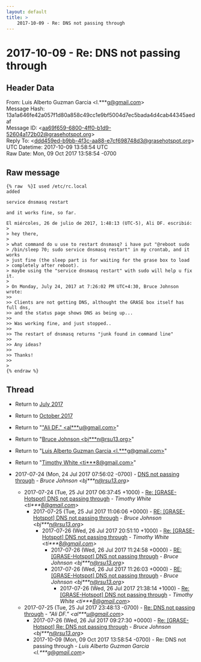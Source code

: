 ```yaml
---
layout: default
title: >
    2017-10-09 - Re: DNS not passing through
---
```


# 2017-10-09 - Re: DNS not passing through

## Header Data

From: Luis Alberto Guzman Garcia \<l.***g@gmail.com\><br>
Message Hash: 13a1a646fe42a057f1d80a858c49cc1e9bf5004d7ec5bada4d4cab44345aedaf<br>
Message ID: \<aa69f659-6800-4ff0-b1d9-52604a172b02@grasehotspot.org\><br>
Reply To: \<ddd459ed-b9bb-4f3c-aa88-e7cf698748d3@grasehotspot.org\><br>
UTC Datetime: 2017-10-09 13:58:54 UTC<br>
Raw Date: Mon, 09 Oct 2017 13:58:54 -0700<br>

## Raw message

```
{% raw  %}I used /etc/rc.local
added 

service dnsmasq restart

and it works fine, so far.

El miércoles, 26 de julio de 2017, 1:48:13 (UTC-5), Ali DF. escribió:
>
> hey there,
>
> what command do u use to restart dnsmasq? i have put "@reboot sudo 
> /bin/sleep 70; sudo service dnsmasq restart" in my crontab, and it works 
> just fine (the sleep part is for waiting for the grase box to load 
> completely after reboot).
> maybe using the "service dnsmasq restart" with sudo will help u fix it.
>
> On Monday, July 24, 2017 at 7:26:02 PM UTC+4:30, Bruce Johnson wrote:
>>
>> Clients are not getting DNS, althought the GRASE box itself has full dns, 
>> and the status page shows DNS as being up...
>>
>> Was working fine, and just stopped..
>>
>> The restart of dnsmasq returns "junk found in command line"
>>
>> Any ideas?
>>
>> Thanks!
>>
>
{% endraw %}
```

## Thread

+ Return to [July 2017](/archive/2017/07)
+ Return to [October 2017](/archive/2017/10)

+ Return to "["Ali DF." <al***u<span>@</span>gmail.com>](/authors/al___u_at_gmail_com)"
+ Return to "[Bruce Johnson <bj***n<span>@</span>rsu13.org>](/authors/bj___n_at_rsu13_org)"
+ Return to "[Luis Alberto Guzman Garcia <l.***g<span>@</span>gmail.com>](/authors/l____g_at_gmail_com)"
+ Return to "[Timothy White <ti***8<span>@</span>gmail.com>](/authors/ti___8_at_gmail_com)"

+ 2017-07-24 (Mon, 24 Jul 2017 07:56:02 -0700) - [DNS not passing through](/archive/2017/07/cdb7a9c4333a98ebec3c8e821485bb2d3ebaae3ffdf7b05061dab9a697c3ce83) - _Bruce Johnson \<bj***n@rsu13.org\>_
  + 2017-07-24 (Tue, 25 Jul 2017 06:37:45 +1000) - [Re: [GRASE-Hotspot] DNS not passing through](/archive/2017/07/8d27a19e6751471b6d498cca6580544acc7ac61ae7762d187412ba696ef21f25) - _Timothy White \<ti***8@gmail.com\>_
    + 2017-07-25 (Tue, 25 Jul 2017 11:06:06 +0000) - [RE: [GRASE-Hotspot] DNS not passing through](/archive/2017/07/57c01a2cf4b7b2edca7f33013c06a6b56b79c8c3dcb155d6002c9b11f27a3090) - _Bruce Johnson \<bj***n@rsu13.org\>_
      + 2017-07-26 (Wed, 26 Jul 2017 20:51:10 +1000) - [Re: [GRASE-Hotspot] DNS not passing through](/archive/2017/07/25b9c76475f7a46b87df7fb5f0f4a5020c8e2cf7ee5c7e73455fbb523a84b112) - _Timothy White \<ti***8@gmail.com\>_
        + 2017-07-26 (Wed, 26 Jul 2017 11:24:58 +0000) - [RE: [GRASE-Hotspot] DNS not passing through](/archive/2017/07/c64178477996ac32d637955c4dd1531ab71d4b95dd9cc1fa4fe3f4c5f5e55e69) - _Bruce Johnson \<bj***n@rsu13.org\>_
        + 2017-07-26 (Wed, 26 Jul 2017 11:26:03 +0000) - [RE: [GRASE-Hotspot] DNS not passing through](/archive/2017/07/6150407a365d443579bb628766f84766b6646227affc745a4b6c027bfc6ce3a1) - _Bruce Johnson \<bj***n@rsu13.org\>_
          + 2017-07-26 (Wed, 26 Jul 2017 21:38:14 +1000) - [Re: [GRASE-Hotspot] DNS not passing through](/archive/2017/07/0d56db37953115bdc2f361e911ff1d64b07c02ca340cb7daee4d0f3161753a4a) - _Timothy White \<ti***8@gmail.com\>_
  + 2017-07-25 (Tue, 25 Jul 2017 23:48:13 -0700) - [Re: DNS not passing through](/archive/2017/07/15fe4cb59284b81ecb48f57144e97c075bd990324fa91843051f6f32d7821c9d) - _"Ali DF." \<al***u@gmail.com\>_
    + 2017-07-26 (Wed, 26 Jul 2017 09:27:30 +0000) - [Re: [GRASE-Hotspot] Re: DNS not passing through](/archive/2017/07/f85f173b1676a05cb35413dcb2d6a592d73f33bdb700d261dd761696d2f0a855) - _Bruce Johnson \<bj***n@rsu13.org\>_
    + 2017-10-09 (Mon, 09 Oct 2017 13:58:54 -0700) - Re: DNS not passing through - _Luis Alberto Guzman Garcia \<l.***g@gmail.com\>_

